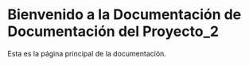 # Bienvenido a la Documentación de Documentación del Proyecto_2

Esta es la página principal de la documentación.

